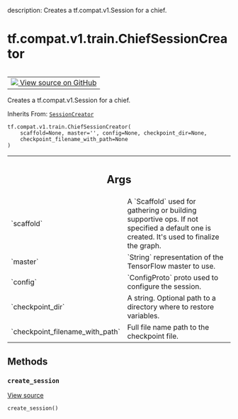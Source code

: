 description: Creates a tf.compat.v1.Session for a chief.

<div itemscope itemtype="http://developers.google.com/ReferenceObject">
<meta itemprop="name" content="tf.compat.v1.train.ChiefSessionCreator" />
<meta itemprop="path" content="Stable" />
<meta itemprop="property" content="__init__"/>
<meta itemprop="property" content="create_session"/>
</div>

# tf.compat.v1.train.ChiefSessionCreator

<!-- Insert buttons and diff -->

<table class="tfo-notebook-buttons tfo-api nocontent" align="left">
<td>
  <a target="_blank" href="https://github.com/tensorflow/tensorflow/blob/r2.3/tensorflow/python/training/monitored_session.py#L619-L669">
    <img src="https://www.tensorflow.org/images/GitHub-Mark-32px.png" />
    View source on GitHub
  </a>
</td>
</table>



Creates a tf.compat.v1.Session for a chief.

Inherits From: [`SessionCreator`](../../../../tf/compat/v1/train/SessionCreator.md)

<pre class="devsite-click-to-copy prettyprint lang-py tfo-signature-link">
<code>tf.compat.v1.train.ChiefSessionCreator(
    scaffold=None, master='', config=None, checkpoint_dir=None,
    checkpoint_filename_with_path=None
)
</code></pre>



<!-- Placeholder for "Used in" -->


<!-- Tabular view -->
 <table class="responsive fixed orange">
<colgroup><col width="214px"><col></colgroup>
<tr><th colspan="2"><h2 class="add-link">Args</h2></th></tr>

<tr>
<td>
`scaffold`
</td>
<td>
A `Scaffold` used for gathering or building supportive ops. If
not specified a default one is created. It's used to finalize the graph.
</td>
</tr><tr>
<td>
`master`
</td>
<td>
`String` representation of the TensorFlow master to use.
</td>
</tr><tr>
<td>
`config`
</td>
<td>
`ConfigProto` proto used to configure the session.
</td>
</tr><tr>
<td>
`checkpoint_dir`
</td>
<td>
A string.  Optional path to a directory where to restore
variables.
</td>
</tr><tr>
<td>
`checkpoint_filename_with_path`
</td>
<td>
Full file name path to the checkpoint file.
</td>
</tr>
</table>



## Methods

<h3 id="create_session"><code>create_session</code></h3>

<a target="_blank" href="https://github.com/tensorflow/tensorflow/blob/r2.3/tensorflow/python/training/monitored_session.py#L659-L669">View source</a>

<pre class="devsite-click-to-copy prettyprint lang-py tfo-signature-link">
<code>create_session()
</code></pre>






